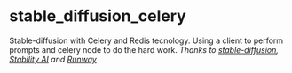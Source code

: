 # stable_diffusion_celery
Stable-diffusion with Celery and Redis tecnology. Using a client to perform prompts and celery node to do the hard work. 
*Thanks to [stable-diffusion](https://github.com/CompVis/stable-diffusion), [Stability AI](https://stability.ai/) and [Runway](https://runwayml.com/)*
